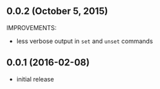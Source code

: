 ## 0.0.2 (October 5, 2015)

IMPROVEMENTS:

  * less verbose output in `set` and `unset` commands

## 0.0.1 (2016-02-08)

  * initial release
